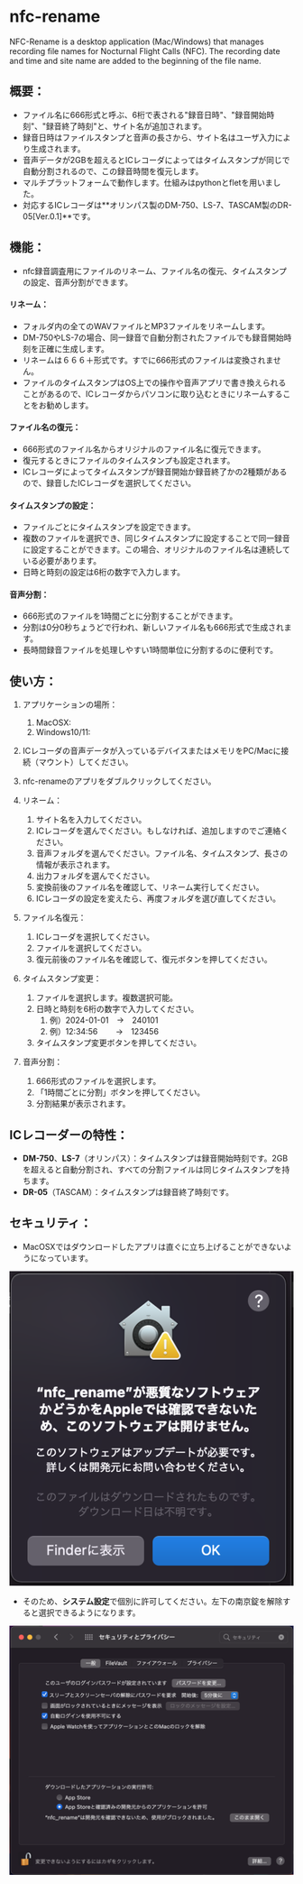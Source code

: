 # nfc-rename

NFC-Rename is a desktop application (Mac/Windows) that manages recording file names for Nocturnal Flight Calls (NFC). The recording date and time and site name are added to the beginning of the file name.

## 概要：

- ファイル名に666形式と呼ぶ、6桁で表される"録音日時"、"録音開始時刻"、"録音終了時刻"と、サイト名が追加されます。
- 録音日時はファイルスタンプと音声の長さから、サイト名はユーザ入力により生成されます。
- 音声データが2GBを超えるとICレコーダによってはタイムスタンプが同じで自動分割されるので、この録音時間を復元します。
- マルチプラットフォームで動作します。仕組みはpythonとfletを用いました。
- 対応するICレコーダは**オリンパス製のDM-750、LS-7、TASCAM製のDR-05[Ver.0.1]**です。

## 機能：

- nfc録音調査用にファイルのリネーム、ファイル名の復元、タイムスタンプの設定、音声分割ができます。

#### リネーム：

- フォルダ内の全てのWAVファイルとMP3ファイルをリネームします。
- DM-750やLS-7の場合、同一録音で自動分割されたファイルでも録音開始時刻を正確に生成します。
- リネームは６６６＋形式です。すでに666形式のファイルは変換されません。
- ファイルのタイムスタンプはOS上での操作や音声アプリで書き換えられることがあるので、ICレコーダからパソコンに取り込むときにリネームすることをお勧めします。

#### ファイル名の復元：

- 666形式のファイル名からオリジナルのファイル名に復元できます。
- 復元するときにファイルのタイムスタンプも設定されます。
- ICレコーダによってタイムスタンプが録音開始か録音終了かの2種類があるので、録音したICレコーダを選択してください。

#### タイムスタンプの設定：

- ファイルごとにタイムスタンプを設定できます。
- 複数のファイルを選択でき、同じタイムスタンプに設定することで同一録音に設定することができます。この場合、オリジナルのファイル名は連続している必要があります。
- 日時と時刻の設定は6桁の数字で入力します。

#### 音声分割：

- 666形式のファイルを1時間ごとに分割することができます。
- 分割は0分0秒ちょうどで行われ、新しいファイル名も666形式で生成されます。
- 長時間録音ファイルを処理しやすい1時間単位に分割するのに便利です。

## 使い方：

1. アプリケーションの場所：
   1. MacOSX:
   2. Windows10/11:

1. ICレコーダの音声データが入っているデバイスまたはメモリをPC/Macに接続（マウント）してください。
2. nfc-renameのアプリをダブルクリックしてください。
3. リネーム：
   1. サイト名を入力してください。
   2. ICレコーダを選んでください。もしなければ、追加しますのでご連絡ください。
   3. 音声フォルダを選んでください。ファイル名、タイムスタンプ、長さの情報が表示されます。
   4. 出力フォルダを選んでください。
   5. 変換前後のファイル名を確認して、リネーム実行してください。
   6. ICレコーダの設定を変えたら、再度フォルダを選び直してください。

4. ファイル名復元：
   1. ICレコーダを選択してください。
   2. ファイルを選択してください。
   3. 復元前後のファイル名を確認して、復元ボタンを押してください。

5. タイムスタンプ変更：
   1. ファイルを選択します。複数選択可能。
   2. 日時と時刻を6桁の数字で入力してください。
      1. 例）2024-01-01　→　240101
      2. 例）12:34:56　　 →　123456
   3. タイムスタンプ変更ボタンを押してください。

6. 音声分割：
   1. 666形式のファイルを選択します。
   2. 「1時間ごとに分割」ボタンを押してください。
   3. 分割結果が表示されます。

## ICレコーダーの特性：

- **DM-750**、**LS-7**（オリンパス）：タイムスタンプは録音開始時刻です。2GBを超えると自動分割され、すべての分割ファイルは同じタイムスタンプを持ちます。
- **DR-05**（TASCAM）：タイムスタンプは録音終了時刻です。

## セキュリティ：

- MacOSXではダウンロードしたアプリは直ぐに立ち上げることができないようになっています。

![セキュリティーアラート](./security-0.png)

- そのため、**システム設定**で個別に許可してください。左下の南京錠を解除すると選択できるようになります。

![ダウンロードしたアプリケーションの実行許可](./security-1.png)